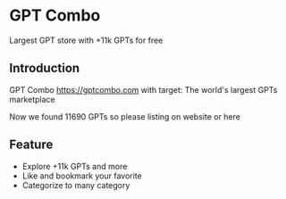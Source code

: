 # GPT Combo
Largest GPT store with +11k GPTs for free

## Introduction
GPT Combo https://gptcombo.com with target: The world's largest GPTs marketplace

Now we found 11690 GPTs so please listing on website or here

## Feature
- Explore +11k GPTs and more
- Like and bookmark your favorite
- Categorize to many category
